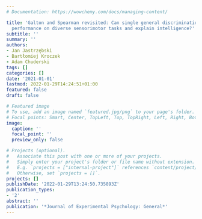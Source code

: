 ```yaml
---
# Documentation: https://wowchemy.com/docs/managing-content/

title: 'Galton and Spearman revisited: Can single general discrimination ability drive
  performance on diverse sensorimotor tasks and explain intelligence?'
subtitle: ''
summary: ''
authors:
- Jan Jastrzębski
- Bartłomiej Kroczek
- Adam Chuderski
tags: []
categories: []
date: '2021-01-01'
lastmod: 2022-01-29T14:24:51+01:00
featured: false
draft: false

# Featured image
# To use, add an image named `featured.jpg/png` to your page's folder.
# Focal points: Smart, Center, TopLeft, Top, TopRight, Left, Right, BottomLeft, Bottom, BottomRight.
image:
  caption: ''
  focal_point: ''
  preview_only: false

# Projects (optional).
#   Associate this post with one or more of your projects.
#   Simply enter your project's folder or file name without extension.
#   E.g. `projects = ["internal-project"]` references `content/project/deep-learning/index.md`.
#   Otherwise, set `projects = []`.
projects: []
publishDate: '2022-01-29T13:24:50.735893Z'
publication_types:
- '2'
abstract: ''
publication: '*Journal of Experimental Psychology: General*'
---
```

